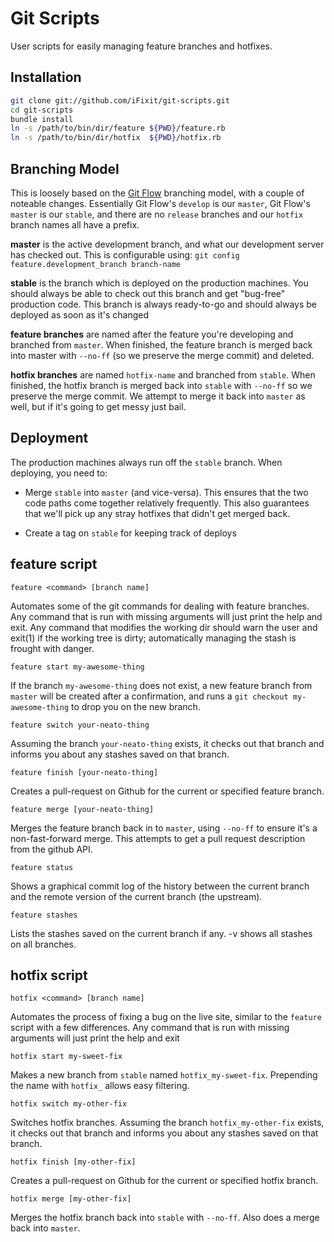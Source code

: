 # Git Scripts

User scripts for easily managing feature branches and hotfixes.

## Installation
```bash
git clone git://github.com/iFixit/git-scripts.git
cd git-scripts
bundle install
ln -s /path/to/bin/dir/feature ${PWD}/feature.rb
ln -s /path/to/bin/dir/hotfix  ${PWD}/hotfix.rb
```

## Branching Model

This is loosely based on the [Git Flow][gitflow] branching model, with a couple
of noteable changes. Essentially Git Flow's `develop` is our `master`, Git
Flow's `master` is our `stable`, and there are no `release` branches and our
`hotfix` branch names all have a prefix.

**master** is the active development branch, and what our development server
has checked out. This is configurable using: `git config
feature.development_branch branch-name`

**stable** is the branch which is deployed on the production machines. You
should always be able to check out this branch and get "bug-free" production
code.  This branch is always ready-to-go and should always be deployed as soon
as it's changed

**feature branches** are named after the feature you're developing and branched
from `master`. When finished, the feature branch is merged back into master
with `--no-ff` (so we preserve the merge commit) and deleted.

**hotfix branches** are named `hotfix-name` and branched from `stable`. When
finished, the hotfix branch is merged back into `stable` with `--no-ff` so we
preserve the merge commit. We attempt to merge it back into `master` as well,
but if it's going to get messy just bail.

## Deployment

The production machines always run off the `stable` branch. When deploying,
you need to:

* Merge `stable` into `master` (and vice-versa). This ensures that the two code
  paths come together relatively frequently. This also guarantees that we'll
  pick up any stray hotfixes that didn't get merged back.

* Create a tag on `stable` for keeping track of deploys

## feature script

    feature <command> [branch name]

Automates some of the git commands for dealing with feature branches. Any
command that is run with missing arguments will just print the help and exit.
Any command that modifies the working dir should warn the user and exit(1) if
the working tree is dirty; automatically managing the stash is frought with
danger.

    feature start my-awesome-thing

If the branch `my-awesome-thing` does not exist, a new feature branch
from `master` will be created after a confirmation, and runs a
`git checkout my-awesome-thing` to drop you on the new branch.

    feature switch your-neato-thing

Assuming the branch `your-neato-thing` exists, it checks out that branch and
informs you about any stashes saved on that branch.

    feature finish [your-neato-thing]

Creates a pull-request on Github for the current or specified feature branch.

    feature merge [your-neato-thing]

Merges the feature branch back in to `master`, using `--no-ff` to ensure it's a
non-fast-forward merge. This attempts to get a pull request description from
the github API.

    feature status

Shows a graphical commit log of the history between the current branch and the
remote version of the current branch (the upstream).

    feature stashes

Lists the stashes saved on the current branch if any. -v shows all stashes on
all branches.

## hotfix script

    hotfix <command> [branch name]

Automates the process of fixing a bug on the live site, similar to the
`feature` script with a few differences. Any command that is run with missing
arguments will just print the help and exit

    hotfix start my-sweet-fix

Makes a new branch from `stable` named `hotfix_my-sweet-fix`. Prepending the
name with `hotfix_` allows easy filtering.

    hotfix switch my-other-fix

Switches hotfix branches. Assuming the branch `hotfix_my-other-fix` exists, it
checks out that branch and informs you about any stashes saved on that branch.

    hotfix finish [my-other-fix]

Creates a pull-request on Github for the current or specified hotfix branch.

    hotfix merge [my-other-fix]

Merges the hotfix branch back into `stable` with `--no-ff`. Also does a
merge back into `master`.

[gitflow]: http://nvie.com/posts/a-successful-git-branching-model/
